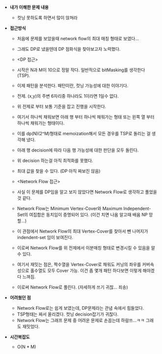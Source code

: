 * **내가 이해한 문제 내용**
  * 컷닝 못하도록 하면서 많이 앉쳐라

* **접근방식**
  * 처음에 문제를 보았을때 network flow의 최대 매칭 형태로 보였다...
  * 그래도 DP로 냈을텐데 DP 점화식을 찾아보고자 노력했다.

  * <DP 접근>
  * 시작은 N과 M이 10으로 정말 작다. 일반적으로 bitMasking를 생각한다(TSP).
  * 이제 패턴을 분석한다. 패턴이란, 컷닝 가능성에 대한 이야기다.
  * 전제. (x,y)의 주변 6자리중 하나라도 1이라면 1일수 없다.
  * 위 전제로 부터 보통 기준을 잡고 진행을 시작한다.
  * 여기서 하나씩 채워보면 아래 행 부터 하나씩 채워가는 형태 또는 왼쪽 열 부터 하나씩 채워가는 형태이다.
  * 이를 dp(N)(2^M)형태로 memoization해서 모든 경우를 TSP로 돌리는 걸 생각해 냈다.
  * 아래 행 decision에 따라 다음 행 가능성에 대한 판단을 모두 돌린다.
  * 위 decision 하는걸 아직 최적화를 못했다.
  * 최대 값을 찾을 수 있다. (DP 아직 짜보진 않음)

  * <Network Flow 접근>
  * 사실 이 문제를 DP임을 알고 보지 않았다면 Network Flow로 생각하고 풀었을것 같다.
  * Network Flow는 Minimum Vertex-Cover와 Maximum Independent-Set의 여집합은 동치임이 증명되어 있다. (이건 치면 나옴 알고때 배움 NP 망할...)
  * 이 관점에서 Network Flow의 최대 Vertex-Cover를 찾아서 뺀 나머지가 indendent-set 임이 보여진다.
  * 이로써 Network Flow를 위 전제에서 이분매칭 형태로 변경시킬 수 있음을 알 수 있다.
  * 여기서 재밋는 점은, 짝수열을 Vertex-Cover로 채워도 커닝의 좌우를 커버속성으로 홀수열도 모두 Cover 가능. 이건 좀 몇개 패턴 하다보면 이렇게 해야겠다 느껴짐.
  * 이로써 Network Flow로 풀린다. (자세하게 쓰기 귀찮... 죄송)

* **어려웠던 점**
  * Network Flow로는 쉽게 보였는데, DP문제라는 관념 속에서 힘들었다.
  * TSP형태는 짜서 올리겠다. 컷닝 decision잡기가 귀찮다.
  * Network Flow는 그래프 문제 중 어려운 문제로 손꼽는데 하람쓰...ㅋㅋ 그래도 재밋었다.

* **시간복잡도**
  * O(N * M)
